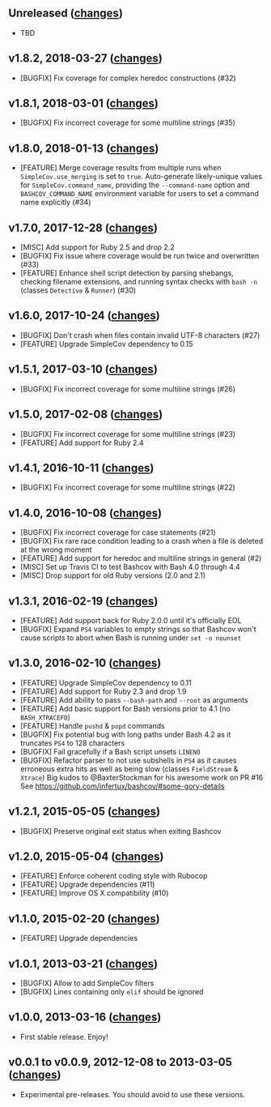## Unreleased ([changes](https://github.com/infertux/bashcov/compare/v1.8.2...master))

  * TBD

## v1.8.2, 2018-03-27 ([changes](https://github.com/infertux/bashcov/compare/v1.8.1...v1.8.2))

  * [BUGFIX]  Fix coverage for complex heredoc constructions (#32)

## v1.8.1, 2018-03-01 ([changes](https://github.com/infertux/bashcov/compare/v1.8.0...v1.8.1))

  * [BUGFIX]  Fix incorrect coverage for some multiline strings (#35)

## v1.8.0, 2018-01-13 ([changes](https://github.com/infertux/bashcov/compare/v1.7.0...v1.8.0))

  * [FEATURE] Merge coverage results from multiple runs when
              `SimpleCov.use_merging` is set to `true`. Auto-generate
              likely-unique values for `SimpleCov.command_name`, providing the
              `--command-name` option and `BASHCOV_COMMAND_NAME` environment
              variable for users to set a command name explicitly (#34)

## v1.7.0, 2017-12-28 ([changes](https://github.com/infertux/bashcov/compare/v1.6.0...v1.7.0))

  * [MISC]    Add support for Ruby 2.5 and drop 2.2
  * [BUGFIX]  Fix issue where coverage would be run twice and overwritten (#33)
  * [FEATURE] Enhance shell script detection by parsing shebangs, checking
              filename extensions, and running syntax checks with `bash -n`
              (classes `Detective` & `Runner`) (#30)

## v1.6.0, 2017-10-24 ([changes](https://github.com/infertux/bashcov/compare/v1.5.1...v1.6.0))

  * [BUGFIX]  Don't crash when files contain invalid UTF-8 characters (#27)
  * [FEATURE] Upgrade SimpleCov dependency to 0.15

## v1.5.1, 2017-03-10 ([changes](https://github.com/infertux/bashcov/compare/v1.5.0...v1.5.1))

  * [BUGFIX]  Fix incorrect coverage for some multiline strings (#26)

## v1.5.0, 2017-02-08 ([changes](https://github.com/infertux/bashcov/compare/v1.4.1...v1.5.0))

  * [BUGFIX]  Fix incorrect coverage for some multiline strings (#23)
  * [FEATURE] Add support for Ruby 2.4

## v1.4.1, 2016-10-11 ([changes](https://github.com/infertux/bashcov/compare/v1.4.0...v1.4.1))

  * [BUGFIX]  Fix incorrect coverage for some multiline strings (#22)

## v1.4.0, 2016-10-08 ([changes](https://github.com/infertux/bashcov/compare/v1.3.1...v1.4.0))

  * [BUGFIX]  Fix incorrect coverage for case statements (#21)
  * [BUGFIX]  Fix rare race condition leading to a crash when a file is deleted at the wrong moment
  * [FEATURE] Add support for heredoc and multiline strings in general (#2)
  * [MISC]    Set up Travis CI to test Bashcov with Bash 4.0 through 4.4
  * [MISC]    Drop support for old Ruby versions (2.0 and 2.1)

## v1.3.1, 2016-02-19 ([changes](https://github.com/infertux/bashcov/compare/v1.3.0...v1.3.1))

  * [FEATURE] Add support back for Ruby 2.0.0 until it's officially EOL
  * [BUGFIX]  Expand `PS4` variables to empty strings so that Bashcov won't cause scripts to abort when Bash is running under `set -o nounset`

## v1.3.0, 2016-02-10 ([changes](https://github.com/infertux/bashcov/compare/v1.2.1...v1.3.0))

  * [FEATURE] Upgrade SimpleCov dependency to 0.11
  * [FEATURE] Add support for Ruby 2.3 and drop 1.9
  * [FEATURE] Add ability to pass `--bash-path` and `--root` as arguments
  * [FEATURE] Add basic support for Bash versions prior to 4.1 (no `BASH_XTRACEFD`)
  * [FEATURE] Handle `pushd` & `popd` commands
  * [BUGFIX]  Fix potential bug with long paths under Bash 4.2 as it truncates `PS4` to 128 characters
  * [BUGFIX]  Fail gracefully if a Bash script unsets `LINENO`
  * [BUGFIX]  Refactor parser to not use subshells in `PS4` as it causes erroneous extra hits as well as being slow (classes `FieldStream` & `Xtrace`)
              Big kudos to @BaxterStockman for his awesome work on PR #16
              See https://github.com/infertux/bashcov/#some-gory-details

## v1.2.1, 2015-05-05 ([changes](https://github.com/infertux/bashcov/compare/v1.2.0...v1.2.1))

  * [BUGFIX]  Preserve original exit status when exiting Bashcov

## v1.2.0, 2015-05-04 ([changes](https://github.com/infertux/bashcov/compare/v1.1.0...v1.2.0))

  * [FEATURE] Enforce coherent coding style with Rubocop
  * [FEATURE] Upgrade dependencies (#11)
  * [FEATURE] Improve OS X compatibility (#10)

## v1.1.0, 2015-02-20 ([changes](https://github.com/infertux/bashcov/compare/v1.0.1...v1.1.0))

  * [FEATURE] Upgrade dependencies

## v1.0.1, 2013-03-21 ([changes](https://github.com/infertux/bashcov/compare/v1.0.0...v1.0.1))

  * [BUGFIX]  Allow to add SimpleCov filters
  * [BUGFIX]  Lines containing only `elif` should be ignored

## v1.0.0, 2013-03-16 ([changes](https://github.com/infertux/bashcov/compare/v0.0.9...v1.0.0))

  * First stable release. Enjoy!

## v0.0.1 to v0.0.9, 2012-12-08 to 2013-03-05 ([changes](https://github.com/infertux/bashcov/compare/v0.0.1...v0.0.9))

  * Experimental pre-releases. You should avoid to use these versions.

